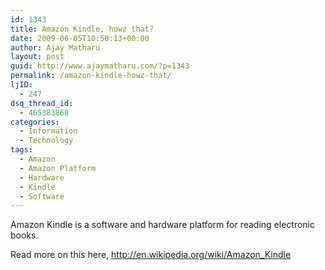 ```yaml
---
id: 1343
title: Amazon Kindle, howz that?
date: 2009-06-05T10:50:13+00:00
author: Ajay Matharu
layout: post
guid: http://www.ajaymatharu.com/?p=1343
permalink: /amazon-kindle-howz-that/
ljID:
  - 247
dsq_thread_id:
  - 465383868
categories:
  - Information
  - Technology
tags:
  - Amazon
  - Amazon Platform
  - Hardware
  - Kindle
  - Software
---
```

Amazon Kindle is a software and hardware platform for reading electronic books.



Read more on this here, http://en.wikipedia.org/wiki/Amazon_Kindle